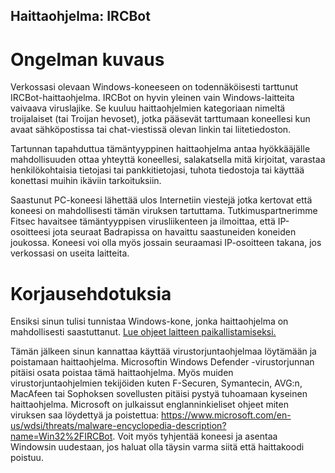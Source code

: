 ## Haittaohjelma: IRCBot

# Ongelman kuvaus

Verkossasi olevaan Windows-koneeseen on todennäköisesti tarttunut IRCBot-haittaohjelma. IRCBot on hyvin yleinen vain Windows-laitteita vaivaava viruslajike. Se kuuluu haittaohjelmien kategoriaan nimeltä troijalaiset (tai Troijan hevoset), jotka pääsevät tarttumaan koneellesi kun avaat sähköpostissa tai chat-viestissä olevan linkin tai liitetiedoston.

Tartunnan tapahduttua tämäntyyppinen haittaohjelma antaa hyökkääjälle mahdollisuuden ottaa yhteyttä koneellesi, salakatsella mitä kirjoitat, varastaa henkilökohtaisia tietojasi tai pankkitietojasi, tuhota tiedostoja tai käyttää konettasi muihin ikäviin tarkoituksiin. 

Saastunut PC-koneesi lähettää ulos Internetiin viestejä jotka kertovat että koneesi on mahdollisesti tämän viruksen tartuttama. Tutkimuspartnerimme Fitsec havaitsee tämäntyyppisen virusliikenteen ja ilmoittaa, että IP-osoitteesi jota seuraat Badrapissa on havaittu saastuneiden koneiden joukossa. Koneesi voi olla myös jossain seuraamasi IP-osoitteen takana, jos verkossasi on useita laitteita. 

# Korjausehdotuksia

Ensiksi sinun tulisi tunnistaa Windows-kone, jonka haittaohjelma on mahdollisesti saastuttanut. [Lue ohjeet laitteen paikallistamiseksi.](../locate.md)

Tämän jälkeen sinun kannattaa käyttää virustorjuntaohjelmaa löytämään ja poistamaan haittaohjelma. Microsoftin Windows Defender -virustorjunnan pitäisi osata poistaa tämä haittaohjelma. Myös muiden virustorjuntaohjelmien tekijöiden kuten F-Securen, Symantecin, AVG:n, MacAfeen tai Sophoksen sovellusten pitäisi pystyä tuhoamaan kyseinen haittaohjelma. Microsoft on julkaissut englanninkieliset ohjeet miten viruksen saa löydettyä ja poistettua: <https://www.microsoft.com/en-us/wdsi/threats/malware-encyclopedia-description?name=Win32%2FIRCBot>. Voit myös tyhjentää koneesi ja asentaa Windowsin uudestaan, jos haluat olla täysin varma siitä että haittakoodi poistuu.
